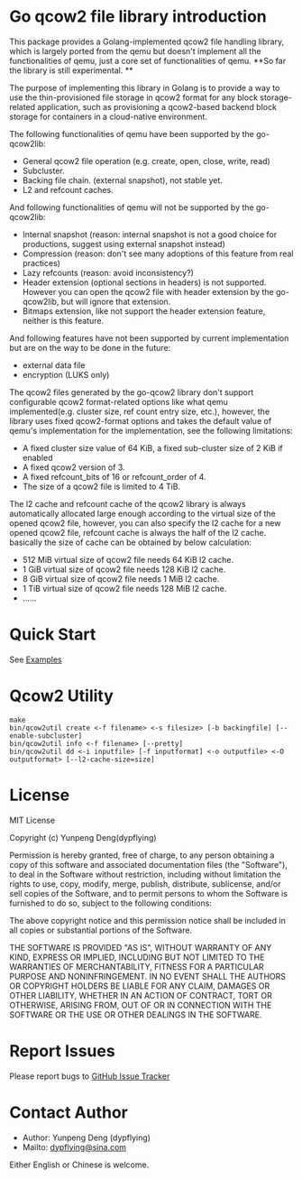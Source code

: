 Go qcow2 file library introduction
==================================
This package provides a Golang-implemented qcow2 file handling library, which is largely ported from the qemu but doesn't implement all the functionalities of qemu, just a core set of functionalities of qemu.  **So far the library is still experimental. **

The purpose of implementing this library in Golang is to provide a way to use the thin-provisioned file storage in qcow2 format for any block storage-related application, such as provisioning a qcow2-based backend block storage for containers in a cloud-native environment. 

The following functionalities of qemu have been supported by the go-qcow2lib: 

- General qcow2 file operation (e.g. create, open, close, write, read) 
- Subcluster. 
- Backing file chain. (external snapshot), not stable yet. 
- L2 and refcount caches. 

And following functionalities of qemu will not be supported by the go-qcow2lib: 

- Internal snapshot (reason: internal snapshot is not a good choice for productions, suggest using external snapshot instead)
- Compression (reason: don't see many adoptions of this feature from real practices)
- Lazy refcounts (reason: avoid inconsistency?)
- Header extension (optional sections in headers) is not supported. However you can open the qcow2 file with header extension by the go-qcow2lib, but will ignore that extension. 
- Bitmaps extension, like not support the header extension feature, neither is this feature. 

And following features have not been supported by current implementation but are on the way to be done in the future: 
- external data file 
- encryption (LUKS only)

The qcow2 files generated by the go-qcow2 library don't support configurable qcow2 format-related options like what qemu implemented(e.g. cluster size, ref count entry size, etc.), however, the library uses fixed qcow2-format options and 
takes the default value of qemu's implementation for the implementation, see the following limitations: 
- A fixed cluster size value of 64 KiB, a fixed sub-cluster size of 2 KiB if enabled 
- A fixed qcow2 version of 3. 
- A fixed refcount_bits of 16 or refcount_order of 4.  
- The size of a qcow2 file is limited to 4 TiB. 

The l2 cache and refcount cache of the qcow2 library is always automatically allocated large enough according to the virtual size of the opened qcow2 file, however, you can also specify the l2 cache for a new opened qcow2 file, refcount cache is always the half of the l2 cache. basically the size of cache can be obtained by below calculation: 
- 512 MiB virtual size of qcow2 file needs 64 KiB l2 cache.
- 1 GiB virtual size of qcow2 file needs 128 KiB l2 cache. 
- 8 GiB virtual size of qcow2 file needs 1 MiB l2 cache. 
- 1 TiB virtual size of qcow2 file needs 128 MiB l2 cache. 
- ...... 

Quick Start 
===========
See [Examples](https://github.com/dypflying/go-qcow2lib/tree/main/examples) 

Qcow2 Utility 
==============
```shell
make 
bin/qcow2util create <-f filename> <-s filesize> [-b backingfile] [--enable-subcluster]
bin/qcow2util info <-f filename> [--pretty]
bin/qcow2util dd <-i inputfile> [-f inputformat] <-o outputfile> <-O outputformat> [--l2-cache-size=size]
```

License 
=======
MIT License

Copyright (c) Yunpeng Deng(dypflying)

Permission is hereby granted, free of charge, to any person obtaining a copy of this software and associated documentation files (the "Software"), to deal in the Software without restriction, including without limitation the rights to use, copy, modify, merge, publish, distribute, sublicense, and/or sell copies of the Software, and to permit persons to whom the Software is furnished to do so, subject to the following conditions:

The above copyright notice and this permission notice shall be included in all copies or substantial portions of the Software.

THE SOFTWARE IS PROVIDED "AS IS", WITHOUT WARRANTY OF ANY KIND, EXPRESS OR IMPLIED, INCLUDING BUT NOT LIMITED TO THE WARRANTIES OF MERCHANTABILITY, FITNESS FOR A PARTICULAR PURPOSE AND NONINFRINGEMENT. IN NO EVENT SHALL THE AUTHORS OR COPYRIGHT HOLDERS BE LIABLE FOR ANY CLAIM, DAMAGES OR OTHER LIABILITY, WHETHER IN AN ACTION OF CONTRACT, TORT OR OTHERWISE, ARISING FROM, OUT OF OR IN CONNECTION WITH THE SOFTWARE OR THE USE OR OTHER DEALINGS IN THE SOFTWARE.

Report Issues 
=============
Please report bugs to [GitHub Issue Tracker](https://github.com/dypflying/go-qcow2lib/issues) 


Contact Author
==============
- Author: Yunpeng Deng (dypflying)
- Mailto: dypflying@sina.com

Either English or Chinese is welcome.